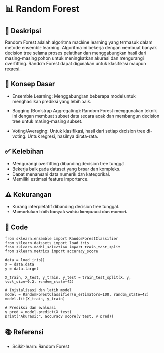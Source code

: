# 📊 Random Forest
## 📌 Deskripsi
Random Forest adalah algoritma machine learning yang termasuk dalam metode ensemble learning. Algoritma ini bekerja dengan membuat banyak decision tree selama proses pelatihan dan menggabungkan hasil dari masing-masing pohon untuk meningkatkan akurasi dan mengurangi overfitting. Random Forest dapat digunakan untuk klasifikasi maupun regresi.

## 🧠 Konsep Dasar
- Ensemble Learning: Menggabungkan beberapa model untuk menghasilkan prediksi yang lebih baik.

- Bagging (Bootstrap Aggregating): Random Forest menggunakan teknik ini dengan membuat subset data secara acak dan membangun decision tree untuk masing-masing subset.

- Voting/Averaging: Untuk klasifikasi, hasil dari setiap decision tree di-voting. Untuk regresi, hasilnya dirata-rata.

## ✅ Kelebihan
- Mengurangi overfitting dibanding decision tree tunggal.
- Bekerja baik pada dataset yang besar dan kompleks.
- Dapat menangani data numerik dan kategorikal.
- Memiliki estimasi feature importance.

## ⚠️ Kekurangan
- Kurang interpretatif dibanding decision tree tunggal.
- Memerlukan lebih banyak waktu komputasi dan memori.

## 🔧 Code
```
from sklearn.ensemble import RandomForestClassifier
from sklearn.datasets import load_iris
from sklearn.model_selection import train_test_split
from sklearn.metrics import accuracy_score

data = load_iris()
X = data.data
y = data.target

X_train, X_test, y_train, y_test = train_test_split(X, y, test_size=0.2, random_state=42)

# Inisialisasi dan latih model
model = RandomForestClassifier(n_estimators=100, random_state=42)
model.fit(X_train, y_train)

# Prediksi dan evaluasi
y_pred = model.predict(X_test)
print("Akurasi:", accuracy_score(y_test, y_pred))
```

## 📚 Referensi
- Scikit-learn: Random Forest